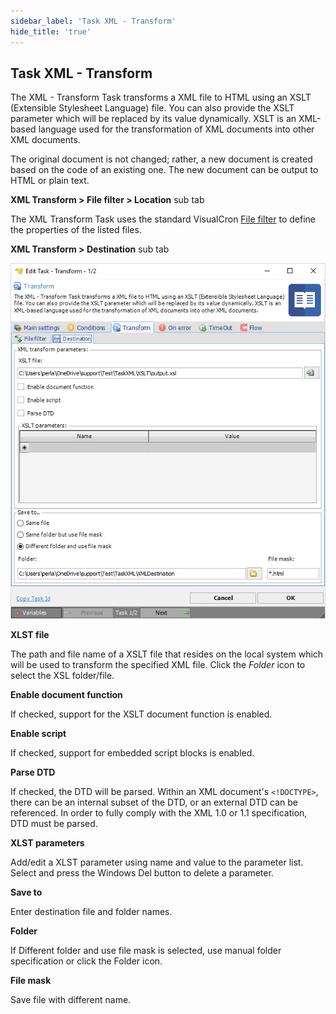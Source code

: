 ```yaml
---
sidebar_label: 'Task XML - Transform'
hide_title: 'true'
---
```


## Task XML - Transform

The XML - Transform Task transforms a XML file to HTML using an XSLT (Extensible Stylesheet Language) file. You can also provide the XSLT parameter which will be replaced by its value dynamically. XSLT is an XML-based language used for the transformation of XML documents into other XML documents.
 
The original document is not changed; rather, a new document is created based on the code of an existing one. The new document can be output to HTML or plain text.
 
**XML Transform > File filter > Location** sub tab

The XML Transform Task uses the standard VisualCron [File filter](../../../server/job-tasks-file-filter) to define the properties of the listed files.
 
**XML Transform > Destination** sub tab

![](../../../../../static/img/taskxmltransformdestination.png)

**XLST file**

The path and file name of a XSLT file that resides on the local system which will be used to transform the specified XML file. Click the *Folder* icon to select the XSL folder/file.
 
**Enable document function**

If checked, support for the XSLT document function is enabled.
 
**Enable script**

If checked, support for embedded script blocks is enabled.
 
**Parse DTD**

If checked, the DTD will be parsed. Within an XML document's `<!DOCTYPE>`, there can be an internal subset of the DTD, or an external DTD can be referenced. In order to fully comply with the XML 1.0 or 1.1 specification, DTD must be parsed.
 
**XLST parameters**

Add/edit a XLST parameter using name and value to the parameter list. Select and press the Windows Del button to delete a parameter.
 
**Save to**

Enter destination file and folder names.
 
**Folder**

If Different folder and use file mask is selected, use manual folder specification or click the Folder icon.
 
**File mask**

Save file with different name.